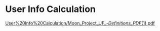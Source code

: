 # User Info Calculation

[User%20Info%20Calculation/Moon_Project_UF_-_Definitions_PDF_(1).pdf](User%20Info%20Calculation/Moon_Project_UF_-_Definitions_PDF_(1).pdf)